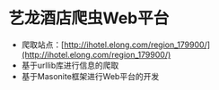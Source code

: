 # 艺龙酒店爬虫Web平台
- 爬取站点：[http://ihotel.elong.com/region_179900/](http://ihotel.elong.com/region_179900/)
- 基于urllib库进行信息的爬取
- 基于Masonite框架进行Web平台的开发

